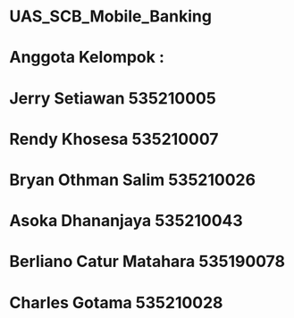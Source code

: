 # UAS_SCB_Mobile_Banking

# Anggota Kelompok : 
# Jerry Setiawan 535210005
# Rendy Khosesa 535210007
# Bryan Othman Salim 535210026
# Asoka Dhananjaya 535210043
# Berliano Catur Matahara 535190078
# Charles Gotama 535210028
